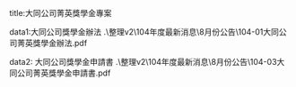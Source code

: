 title:大同公司菁英獎學金專案

data1:大同公司獎學金辦法 
.\整理v2\104年度最新消息\8月份公告\104-01大同公司菁英獎學金辦法.pdf

data2: 大同公司獎學金申請書 
.\整理v2\104年度最新消息\8月份公告\104-03大同公司菁英獎學金申請書.pdf

